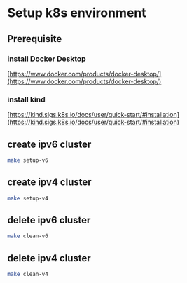 # Setup k8s environment

## Prerequisite

### install Docker Desktop

[https://www.docker.com/products/docker-desktop/](https://www.docker.com/products/docker-desktop/)

### install kind

[https://kind.sigs.k8s.io/docs/user/quick-start/#installation](https://kind.sigs.k8s.io/docs/user/quick-start/#installation)

## create ipv6 cluster

```bash
make setup-v6
```

## create ipv4 cluster

```bash
make setup-v4
```

## delete ipv6 cluster

```bash
make clean-v6
```

## delete ipv4 cluster

```bash
make clean-v4
```



